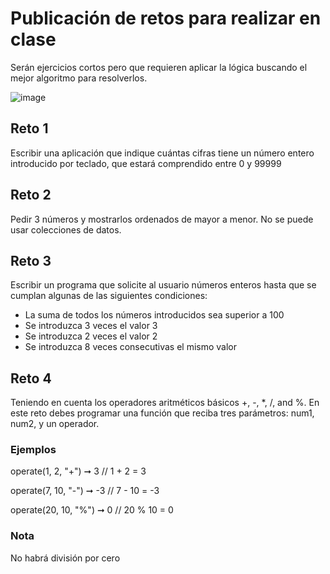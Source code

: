 # Publicación de retos para realizar en clase
Serán ejercicios cortos pero que requieren aplicar la lógica buscando el mejor algoritmo para resolverlos.

![image](https://user-images.githubusercontent.com/91023374/193073112-3148325f-674b-4bed-89b8-e15d72180fd6.png)


## Reto 1
Escribir una aplicación que indique cuántas cifras tiene un número entero introducido por teclado, que estará comprendido entre 0 y 99999

## Reto 2
Pedir 3 números y mostrarlos ordenados de mayor a menor.
No se puede usar colecciones de datos.


## Reto 3 

Escribir un programa que solicite al usuario números enteros hasta que se cumplan algunas de las siguientes condiciones:

- La suma de todos los números introducidos sea superior a 100
- Se introduzca 3 veces el valor 3
- Se introduzca 2 veces el valor 2
- Se introduzca 8 veces consecutivas el mismo valor

## Reto 4
Teniendo en cuenta los operadores aritméticos básicos +, -, *, /, and %. 
En este reto debes programar una función que reciba tres parámetros: num1, num2, y un operador.

### Ejemplos

operate(1, 2, "+") ➞ 3
// 1 + 2 = 3

operate(7, 10, "-") ➞ -3
// 7 - 10 = -3

operate(20, 10, "%") ➞ 0
// 20 % 10 = 0

### Nota

No habrá división por cero
